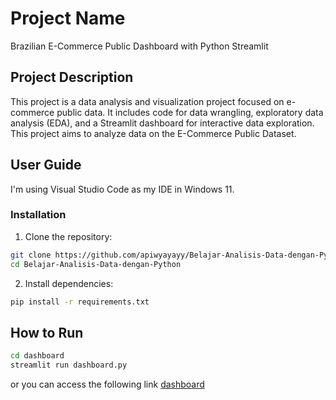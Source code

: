 # Project Name

Brazilian E-Commerce Public Dashboard with Python Streamlit

## Project Description

This project is a data analysis and visualization project focused on e-commerce public data. It includes code for data wrangling, exploratory data analysis (EDA), and a Streamlit dashboard for interactive data exploration. This project aims to analyze data on the E-Commerce Public Dataset.

## User Guide

I'm using Visual Studio Code as my IDE in Windows 11.

### Installation

1. Clone the repository:

```bash
git clone https://github.com/apiwyayayy/Belajar-Analisis-Data-dengan-Python.git
cd Belajar-Analisis-Data-dengan-Python
```

2. Install dependencies:

```bash
pip install -r requirements.txt
```

## How to Run

```bash
cd dashboard
streamlit run dashboard.py
```

or you can access the following link [dashboard](https://apiw-dashboard.streamlit.app/)